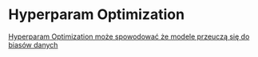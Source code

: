 # Hyperparam Optimization


[Hyperparam Optimization może spowodować że modele przeuczą się do biasów danych](https://koaning.io/posts/mean-squared-terror)